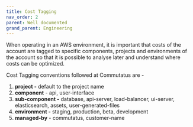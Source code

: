 ```yaml
---
title: Cost Tagging
nav_order: 2
parent: Well documented
grand_parent: Engineering
---
```


When operating in an AWS environment, it is important that costs of the account are tagged to specific components, projects and environments of the account so that it is possible to analyse later and understand where costs can be optimized.

Cost Tagging conventions followed at Commutatus are - 

1. **project -** default to the project name
2. **component** - api, user-interface
3. **sub-component -** database, api-server, load-balancer, ui-server, elasticsearch, assets, user-generated-files
4. **environment -** staging, production, beta, development
5. **managed-by** - commutatus, customer-name

